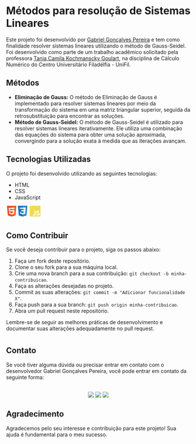 # Métodos para resolução de Sistemas Lineares

Este projeto foi desenvolvido por [Gabriel Gonçalves Pereira](https://github.com/gabrielniino) e tem como finalidade resolver sistemas lineares utilizando o método de Gauss-Seidel. Foi desenvolvido como parte de um trabalho acadêmico solicitado pela professora [Tania Camila Kochmanscky Goulart](https://github.com/tckg), na disciplina de Cálculo Numérico do Centro Universitário Filadélfia - UniFil.

## Métodos

- **Eliminação de Gauss:** O método de Eliminação de Gauss é implementado para resolver sistemas lineares por meio da transformação do sistema em uma matriz triangular superior, seguida da retrosubstituição para encontrar as soluções.
- **Método de Gauss-Seidel:** O método de Gauss-Seidel é utilizado para resolver sistemas lineares iterativamente. Ele utiliza uma combinação das equações do sistema para obter uma solução aproximada, convergindo para a solução exata à medida que as iterações avançam.

## Tecnologias Utilizadas

O projeto foi desenvolvido utilizando as seguintes tecnologias:

- HTML
- CSS
- JavaScript

<img align="center" alt="HTML" height="30px" width="30px" src="https://raw.githubusercontent.com/devicons/devicon/master/icons/html5/html5-original.svg"><img align="center" alt="CSS" height="30px" width="30px" src="https://raw.githubusercontent.com/devicons/devicon/master/icons/css3/css3-original.svg"> <img align="center" alt="JavaScript" height="30px" width="30px" src="https://raw.githubusercontent.com/devicons/devicon/master/icons/javascript/javascript-plain.svg">

#

## Como Contribuir

Se você deseja contribuir para o projeto, siga os passos abaixo:

1. Faça um fork deste repositório.
2. Clone o seu fork para a sua máquina local.
3. Crie uma nova branch para a sua contribuição: `git checkout -b minha-contribuicao`.
4. Faça as alterações desejadas no projeto.
5. Commit as suas alterações: `git commit -m "Adicionar funcionalidade X"`.
6. Faça push para a sua branch: `git push origin minha-contribuicao`.
7. Abra um pull request neste repositório.

Lembre-se de seguir as melhores práticas de desenvolvimento e documentar suas alterações adequadamente no pull request.

#

## Contato

Se você tiver alguma dúvida ou precisar entrar em contato com o desenvolvedor Gabriel Gonçalves Pereira, você pode entrar em contato da seguinte forma:

  <div align="center"><br>
    <a href="https://instagram.com/gabrielniino" target="_blank"><img src="https://img.shields.io/badge/-Instagram-%23E4405F?style=for-the-badge&logo=instagram&logoColor=white" target="_blank"></a>
    <a href = "mailto:gabrielnino@edu.unifil.br"><img src="https://img.shields.io/badge/-Gmail-%23333?style=for-the-badge&logo=gmail&logoColor=white" target="_blank"></a>
    <a href="https://www.linkedin.com/in/gabrielniino/" target="_blank"><img src="https://img.shields.io/badge/-LinkedIn-%230077B5?style=for-the-badge&logo=linkedin&logoColor=white" target="_blank"></a>
</div>

## Agradecimento

Agradecemos pelo seu interesse e contribuição para este projeto! Sua ajuda é fundamental para o meu sucesso.


